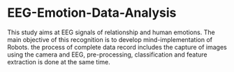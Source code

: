 # EEG-Emotion-Data-Analysis
This study aims at EEG signals of relationship and human emotions. The main objective of this recognition is to develop mind-implementation of Robots. the process of complete data record includes the capture of images using the camera and EEG, pre-processing, classification and feature extraction is done at the same time.
